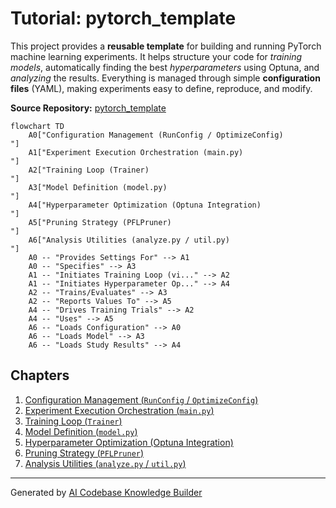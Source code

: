 # Tutorial: pytorch_template

This project provides a **reusable template** for building and running PyTorch machine learning experiments.
It helps structure your code for *training models*, automatically finding the best *hyperparameters* using Optuna, and *analyzing* the results.
Everything is managed through simple **configuration files** (YAML), making experiments easy to define, reproduce, and modify.


**Source Repository:** [pytorch_template](https://github.com/Axect/pytorch_template)

```mermaid
flowchart TD
    A0["Configuration Management (RunConfig / OptimizeConfig)
"]
    A1["Experiment Execution Orchestration (main.py)
"]
    A2["Training Loop (Trainer)
"]
    A3["Model Definition (model.py)
"]
    A4["Hyperparameter Optimization (Optuna Integration)
"]
    A5["Pruning Strategy (PFLPruner)
"]
    A6["Analysis Utilities (analyze.py / util.py)
"]
    A0 -- "Provides Settings For" --> A1
    A0 -- "Specifies" --> A3
    A1 -- "Initiates Training Loop (vi..." --> A2
    A1 -- "Initiates Hyperparameter Op..." --> A4
    A2 -- "Trains/Evaluates" --> A3
    A2 -- "Reports Values To" --> A5
    A4 -- "Drives Training Trials" --> A2
    A4 -- "Uses" --> A5
    A6 -- "Loads Configuration" --> A0
    A6 -- "Loads Model" --> A3
    A6 -- "Loads Study Results" --> A4
```

## Chapters

1. [Configuration Management (`RunConfig` / `OptimizeConfig`)
](01_configuration_management___runconfig_____optimizeconfig___.html)
2. [Experiment Execution Orchestration (`main.py`)
](02_experiment_execution_orchestration___main_py___.html)
3. [Training Loop (`Trainer`)
](03_training_loop___trainer___.html)
4. [Model Definition (`model.py`)
](04_model_definition___model_py___.html)
5. [Hyperparameter Optimization (Optuna Integration)
](05_hyperparameter_optimization__optuna_integration__.html)
6. [Pruning Strategy (`PFLPruner`)
](06_pruning_strategy___pflpruner___.html)
7. [Analysis Utilities (`analyze.py` / `util.py`)
](07_analysis_utilities___analyze_py_____util_py___.html)


---

Generated by [AI Codebase Knowledge Builder](https://github.com/The-Pocket/Tutorial-Codebase-Knowledge)
